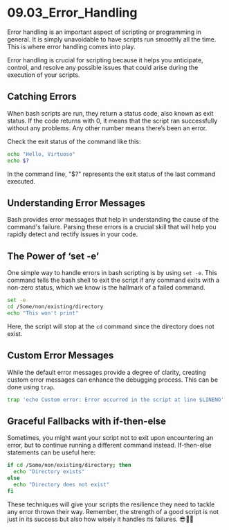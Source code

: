 # 09.03_Error_Handling

Error handling is an important aspect of scripting or programming in general. It is simply unavoidable to have scripts run smoothly all the time. This is where error handling comes into play. 

Error handling is crucial for scripting because it helps you anticipate, control, and resolve any possible issues that could arise during the execution of your scripts.

## Catching Errors

When bash scripts are run, they return a status code, also known as exit status. If the code returns with 0, it means that the script ran successfully without any problems. Any other number means there’s been an error.

Check the exit status of the command like this:

```bash
echo "Hello, Virtuoso"
echo $?
```

In the command line, "$?" represents the exit status of the last command executed.

## Understanding Error Messages

Bash provides error messages that help in understanding the cause of the command's failure. Parsing these errors is a crucial skill that will help you rapidly detect and rectify issues in your code.

## The Power of ‘set -e’

One simple way to handle errors in bash scripting is by using `set -e`. This command tells the bash shell to exit the script if any command exits with a non-zero status, which we know is the hallmark of a failed command.

```bash
set -e
cd /Some/non/existing/directory
echo "This won't print"
```

Here, the script will stop at the `cd` command since the directory does not exist.

## Custom Error Messages

While the default error messages provide a degree of clarity, creating custom error messages can enhance the debugging process. This can be done using `trap`.

```bash
trap 'echo Custom error: Error occurred in the script at line $LINENO' ERR
```

## Graceful Fallbacks with if-then-else

Sometimes, you might want your script not to exit upon encountering an error, but to continue running a different command instead. If-then-else statements can be useful here:

```bash
if cd /Some/non/existing/directory; then
  echo "Directory exists"
else
  echo "Directory does not exist"
fi
```

These techniques will give your scripts the resilience they need to tackle any error thrown their way. Remember, the strength of a good script is not just in its success but also how wisely it handles its failures. 😎👍🏽